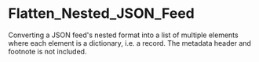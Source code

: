 # Flatten_Nested_JSON_Feed
Converting a JSON feed's nested format into a list of multiple elements where each element is a dictionary, i.e. a record. The metadata header and footnote is not included.
